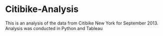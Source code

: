 # Citibike-Analysis
This is an analysis of the data from Citibike New York for September 2013. Analysis was conducted in Python and Tableau
